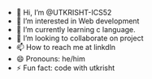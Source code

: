 - 👋 Hi, I’m @UTKRISHT-ICS52
- 👀 I’m interested in Web development 
- 🌱 I’m currently learning c language.
- 💞️ I’m looking to collaborate on project
- 📫 How to reach me at linkdln 
- 😄 Pronouns: he/him
- ⚡ Fun fact: code with utkrisht

<!---
UTKRISHT-ICS52/UTKRISHT-ICS52 is a ✨ special ✨ repository because its `README.md` (this file) appears on your GitHub profile.
You can click the Preview link to take a look at your changes.
--->
